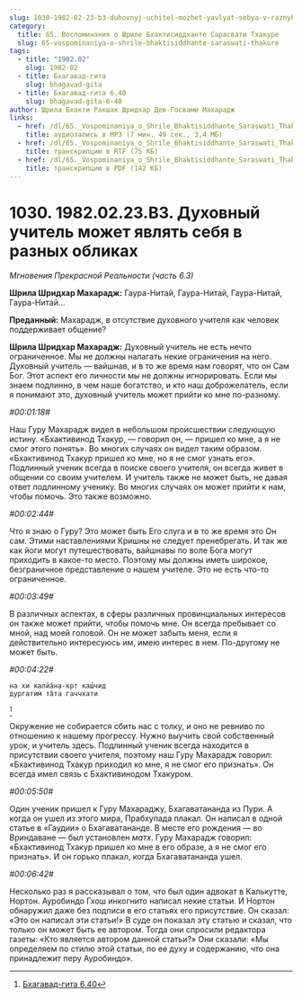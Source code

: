 ```yaml
---
slug: 1030-1982-02-23-b3-duhovnyj-uchitel-mozhet-yavlyat-sebya-v-raznyh-oblikah
category:
  title: 65. Воспоминания о Шриле Бхактисиддханте Сарасвати Тхакуре
  slug: 65-vospominaniya-o-shrile-bhaktisiddhante-saraswati-thakure
tags:
  - title: "1982.02"
    slug: 1982-02
  - title: Бхагавад-гита
    slug: bhagavad-gita
  - title: Бхагавад-гита 6.40
    slug: bhagavad-gita-6-40
author: Шрила Бхакти Ракшак Шридхар Дев-Госвами Махарадж
links:
  - href: /dl/65._Vospominaniya_o_Shrile_Bhaktisiddhante_Saraswati_Thakure/1030_1982.02.23.B3_SridharMj_Duhovnyy_uchitel_mojet_yavlyat_sebya_v_raznyh_oblikah.mp3
    title: аудиозапись в MP3 (7 мин. 49 сек., 3,4 МБ)
  - href: /dl/65._Vospominaniya_o_Shrile_Bhaktisiddhante_Saraswati_Thakure/1030_1982.02.23.B3_SridharMj_Duhovnyy_uchitel_mojet_yavlyat_sebya_v_raznyh_oblikah.rtf
    title: транскрипцию в RTF (75 КБ)
  - href: /dl/65._Vospominaniya_o_Shrile_Bhaktisiddhante_Saraswati_Thakure/1030_1982.02.23.B3_SridharMj_Duhovnyy_uchitel_mojet_yavlyat_sebya_v_raznyh_oblikah.pdf
    title: транскрипцию в PDF (142 КБ)
---
```


# 1030. 1982.02.23.B3. Духовный учитель может являть себя в разных обликах

*Мгновения Прекрасной Реальности (часть 6.3)*

**Шрила Шридхар Махарадж:** Гаура-Нитай, Гаура-Нитай, Гаура-Нитай, Гаура-Нитай…

**Преданный:** Махарадж, в отсутствие духовного учителя как человек поддерживает общение?

**Шрила Шридхар Махарадж:** Духовный учитель не есть нечто ограниченное. Мы не должны налагать некие ограничения на него. Духовный учитель — вайшнав, и в то же время нам говорят, что он Сам Бог. Этот аспект его личности мы не должны игнорировать. Если мы знаем подлинно, в чем наше богатство, и кто наш доброжелатель, если я понимают это, духовный учитель может прийти ко мне по-разному.

*#00:01:18#*

Наш Гуру Махарадж видел в небольшом происшествии следующую истину. «Бхактивинод Тхакур, — говорил он, — пришел ко мне, а я не смог этого понять». Во многих случаях он видел таким образом. «Бхактивинод Тхакур пришел ко мне, но я не смог узнать его». Подлинный ученик всегда в поиске своего учителя, он всегда живет в общении со своим учителем. И учитель также не может быть, не давая ответ подлинному ученику. Во многих случаях он может прийти к нам, чтобы помочь. Это также возможно.

*#00:02:44#*

Что я знаю о Гуру? Это может быть Его слуга и в то же время это Он сам. Этими наставлениями Кришны не следует пренебрегать. И так же как йоги могут путешествовать, вайшнавы по воле Бога могут приходить в какое-то место. Поэтому мы должны иметь широкое, безграничное представление о нашем учителе. Это не есть что-то ограниченное.

*#00:03:49#*

В различных аспектах, в сферы различных провинциальных интересов он также может прийти, чтобы помочь мне. Он всегда пребывает со мной, над моей головой. Он не может забыть меня, если я действительно интересуюсь им, имею интерес в нем. По-другому не может быть.

*#00:04:22#*

    на хи калйа̄н̣а-кр̣т каш́чид
    дургатим̇ та̄та гаччхати
[^_ftn1]

Окружение не собирается сбить нас с толку, и оно не ревниво по отношению к нашему прогрессу. Нужно выучить свой собственный урок, и учитель здесь. Подлинный ученик всегда находится в присутствии своего учителя, поэтому наш Гуру Махарадж говорил: «Бхактивинод Тхакур приходил ко мне, я не смог его признать». Он всегда имел связь с Бхактивинодом Тхакуром.

*#00:05:50#*

Один ученик пришел к Гуру Махараджу, Бхагаватананда из Пури. А когда он ушел из этого мира, Прабхупада плакал. Он написал в одной статье в «Гаудии» о Бхагаватананде. В месте его рождения — во Вриндаване — был установлен *матх*. Гуру Махарадж говорил: «Бхактивинод Тхакур пришел ко мне в его образе, а я не смог его признать». И он горько плакал, когда Бхагаватананда ушел.

*#00:06:42#*

Несколько раз я рассказывал о том, что был один адвокат в Калькутте, Нортон. Ауробиндо Гхош инкогнито написал некие статьи. И Нортон обнаружил даже без подписи в его статьях его присутствие. Он сказал: «Это он написал эти статьи!» В суде он показал эту статью и сказал, что только он может быть ее автором. Тогда они спросили редактора газеты: «Кто является автором данной статьи?» Они сказали: «Мы определяем по стилю этой статьи, по ее духу и содержанию, что она принадлежит перу Ауробиндо».



[^_ftn1]: [Бхагавад-гита 6.40](../notes/bhagavad-gita/bhagavad-gita-6-40.md)

